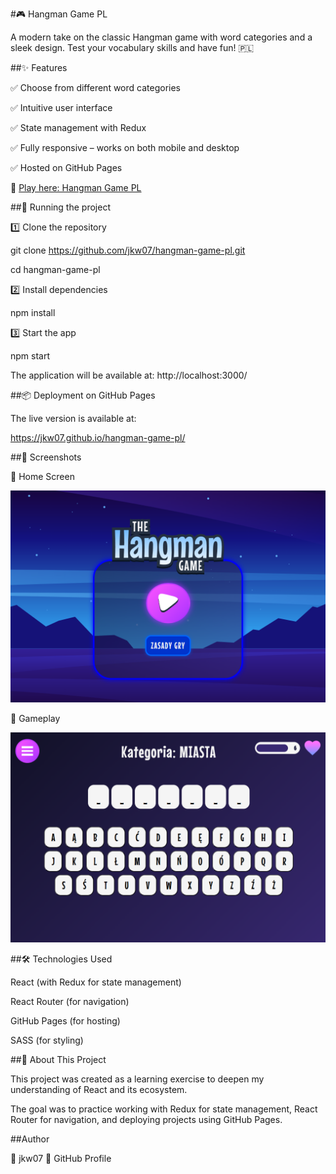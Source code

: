 #🎮 Hangman Game PL

A modern take on the classic Hangman game with word categories and a sleek design. Test your vocabulary skills and have fun! 🇵🇱

##✨ Features

✅ Choose from different word categories

✅ Intuitive user interface

✅ State management with Redux

✅ Fully responsive – works on both mobile and desktop

✅ Hosted on GitHub Pages

🔗 [Play here: Hangman Game PL](https://jkw07.github.io/hangman-game-pl/)

##🚀 Running the project

1️⃣ Clone the repository

git clone https://github.com/jkw07/hangman-game-pl.git

cd hangman-game-pl

2️⃣ Install dependencies

npm install

3️⃣ Start the app

npm start

The application will be available at: http://localhost:3000/

##📦 Deployment on GitHub Pages

The live version is available at:

https://jkw07.github.io/hangman-game-pl/

##📸 Screenshots

🔹 Home Screen

![Home Screenshot](https://raw.githubusercontent.com/jkw07/hangman-game-pl/main/screenshots/home.png)

🔹 Gameplay

![Game Screenshot](https://raw.githubusercontent.com/jkw07/hangman-game-pl/main/screenshots/game.png)

##🛠 Technologies Used

React (with Redux for state management)

React Router (for navigation)

GitHub Pages (for hosting)

SASS (for styling)

##🎯 About This Project

This project was created as a learning exercise to deepen my understanding of React and its ecosystem.

The goal was to practice working with Redux for state management, React Router for navigation, and deploying projects using GitHub Pages.

##Author

👤 jkw07
📌 GitHub Profile
